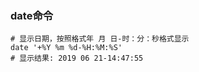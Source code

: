 ### date命令
```shell
# 显示日期，按照格式年 月 日-时：分：秒格式显示
date '+%Y %m %d-%H:%M:%S'
# 显示结果: 2019 06 21-14:47:55
```
